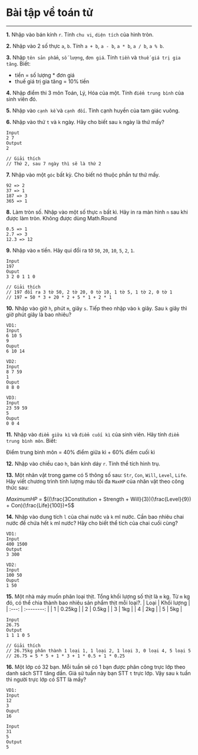 # Bài tập về toán tử
---
**1.** Nhập vào bán kính `r`. Tính `chu vi`, `diện tích` của hình tròn.

**2.** Nhập vào 2 số thực `a`, `b`. Tính `a + b`, `a - b`, `a * b`, `a / b`, `a % b`.

**3.** Nhập `tên sản phẩm`, `số lượng`, `đơn giá`. Tính `tiền` và `thuế giá trị gia tăng`. Biết:
- tiền = số lượng * đơn giá
- thuế giá trị gia tăng = 10% tiền

**4.** Nhập điểm thi 3 môn Toán, Lý, Hóa của một. Tính `điểm trung bình` của sinh viên đó.

**5.** Nhập vào `cạnh kề` và `cạnh đối`. Tính cạnh huyền của tam giác vuông.

**6.** Nhập vào thứ `t` và `k` ngày. Hãy cho biết sau `k` ngày là thứ mấy?
```
Input
2 7 
Output
2

// Giải thích
// Thứ 2, sau 7 ngày thì sẽ là thứ 2
```
**7.** Nhập vào một `góc` bất kỳ. Cho biết nó thuộc phần tư thứ mấy.
```
92 => 2
37 => 1
187 => 3
365 => 1
```
**8.** Làm tròn số. Nhập vào một số thực `n` bất kì. Hãy in ra màn hình `n` sau khi được làm tròn. Không được dùng Math.Round
```
0.5 => 1
2.7 => 3
12.3 => 12
```
**9.** Nhập vào `m` tiền. Hãy qui đổi ra tờ `50`, `20`, `10`, `5`, `2`, `1`.
```
Input
197
Ouput
3 2 0 1 1 0

// Giải thích
// 197 đổi ra 3 tờ 50, 2 tờ 20, 0 tờ 10, 1 tờ 5, 1 tờ 2, 0 tờ 1
// 197 = 50 * 3 + 20 * 2 + 5 * 1 + 2 * 1
```
**10.** Nhập vào giờ `h`, phút `m`, giây `s`. Tiếp theo nhập vào `k` giây. Sau `k` giây thì giờ phút giây là bao nhiêu?
```
VD1:
Input
6 10 5
9
Ouput
6 10 14

VD2:
Input
8 7 59
1
Ouput
8 8 0

VD3:
Input
23 59 59
5
Ouput
0 0 4
```
**11.** Nhập vào `điểm giữa kì` và `điểm cuối kì` của sinh viên. Hãy tính `điểm trung bình môn`. Biết:
 
Điểm trung bình môn = 40% điểm giữa kì + 60% điểm cuối kì 

**12.** Nhập vào chiều cao `h`, bán kính dáy `r`. Tính thể tích hình trụ.

**13.** Một nhân vật trong game có 5 thông số sau: `Str`, `Con`, `Will`, `Level`, `Life`. Hãy viết chương trình tính lượng máu tối đa `MaxHP` của nhân vật theo công thức sau:

$MaximumHP$ = $((\frac{3Constitution + Strength + Will}{3})(\frac{Level}{9}) + Con)(\frac{Life}{100})+5$

**14.** Nhập vào dung tích `l` của chai nước và `k` ml nước. Cần bao nhiêu chai nước để chứa hết `k` ml nước? Hãy cho biết thể tích của chai cuối cùng?
```
VD1:
Input
400 1500 
Output
3 300

VD2:
Input
100 50
Ouput
1 50
```

**15.** Một nhà máy muốn phân loại thịt. Tổng khối lượng số thịt là `m` kg. Từ `m` kg đó, có thể chia thành bao nhiêu sản phẩm thịt mỗi loại?.
| Loại  | Khối lượng |
| :---: | :--------: |
|   1   |   0.25kg   |
|   2   |   0.5kg    |
|   3   |    1kg     |
|   4   |    2kg     |
|   5   |    5kg     |
```
Input
26.75
Output
1 1 1 0 5

// Giải thích
// 26.75kg phân thành 1 loại 1, 1 loại 2, 1 loại 3, 0 loại 4, 5 loại 5
// 26.75 = 5 * 5 + 1 * 3 + 1 * 0.5 + 1 * 0.25
```
**16.** Một lớp có 32 bạn. Mỗi tuần sẽ có 1 bạn được phân công trực lớp theo danh sách STT tăng dần. Giả sử tuần này bạn STT `t` trực lớp. Vậy sau `k` tuần thì người trực lớp có STT là mấy?
```
VD1:
Input
12
3
Ouput
16

Input
31
5
Output
5
```
